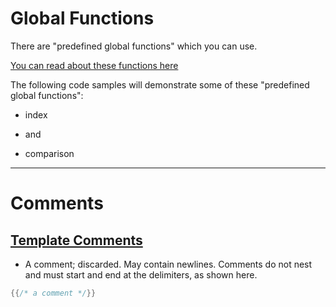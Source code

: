 # Global Functions

There are "predefined global functions" which you can use.

[You can read about these functions here](https://godoc.org/text/template#hdr-Functions)

The following code samples will demonstrate some of these "predefined global functions":

- index

- and

- comparison
 
 ***
 
# Comments

## [Template Comments](https://godoc.org/text/template#hdr-Actions)
- A comment; discarded. May contain newlines. Comments do not nest and must start and end at the delimiters, as shown here.
``` Go
{{/* a comment */}}
```
